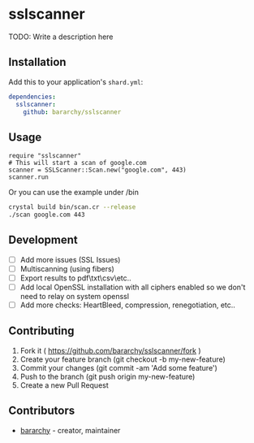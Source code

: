 # sslscanner

TODO: Write a description here

## Installation

Add this to your application's `shard.yml`:

```yaml
dependencies:
  sslscanner:
    github: bararchy/sslscanner
```

## Usage

```crystal
require "sslscanner"
# This will start a scan of google.com
scanner = SSLScanner::Scan.new("google.com", 443)
scanner.run
```

Or you can use the example under /bin

```bash
crystal build bin/scan.cr --release
./scan google.com 443
```

## Development

- [ ] Add more issues (SSL Issues)  
- [ ] Multiscanning (using fibers)  
- [ ] Export results to pdf\txt\csv\etc..  
- [ ] Add local OpenSSL installation with all ciphers enabled so we don't need to relay on system openssl  
- [ ] Add more checks: HeartBleed, compression, renegotiation, etc..  

## Contributing

1. Fork it ( https://github.com/bararchy/sslscanner/fork )
2. Create your feature branch (git checkout -b my-new-feature)
3. Commit your changes (git commit -am 'Add some feature')
4. Push to the branch (git push origin my-new-feature)
5. Create a new Pull Request

## Contributors

- [bararchy](https://github.com/bararchy) - creator, maintainer

